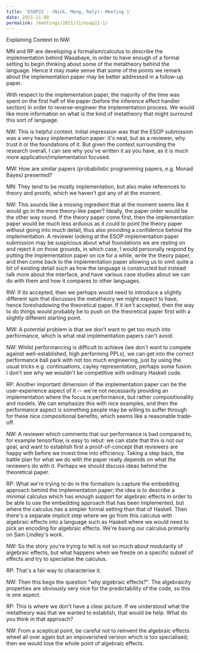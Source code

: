 ```yaml
---
title: 'ESOP22 - (Nick, Meng, Roly): Meeting 1'
date: 2021-11-08
permalink: /meetings/2021/11/esop22-1/
---
```


Explaining Context to NW:

MN and RP are developing a formalism/calculus to describe the implementation behind Wasabaye, in order to have enough of a formal setting to begin thinking about some of the metatheory behind the language. Hence it may make sense that some of the points we remark about the implementation paper may be better addressed in a follow-up paper.

With respect to the implementation paper, the majority of the time was spent on the first half of the paper (before the inference effect handler section) in order to reverse-engineer the implementation process. We would like more information on what is the kind of metatheory that might surround this sort of language.

NW: This is helpful context. Initial impression was that the ESOP submission was a very heavy implementation paper: it's neat, but as a reviewer, why trust it or the foundations of it. But given the context surrounding the research overall, I can see why you've written it as you have, as it is much more application/implementation focused.

MW: How are similar papers (probabilistic programming papers, e.g. Monad Bayes) presented?

MN: They tend to be mostly implementation, but also make references to theory and proofs, which we haven't got any of at the moment.

NW: This sounds like a missing ingredient that at the moment seems like it would go in the more theory-like paper? Ideally, the paper order would be the other way round. If the theory paper come first, then the implementation paper would be much less arduous as it could to point the theory paper without going into much detail, thus also providing a confidence behind the implementation. A reviewer looking at the ESOP implementation paper submission may be suspicious about what foundations we are resting on and reject it on those grounds, in which case, I would personally respond by putting the implementation paper on ice for a while, write the theory paper, and then come back to the implementation paper allowing us to omit quite a bit of existing detail such as how the language is constructed but instead talk more about the interface, and have various case studies about we can do with them and how it compares to other languages.

RW: If its accepted, then we perhaps would need to introduce a slightly different spin that discusses the metatheory we might expect to have, hence foreshadowing the theoretical paper. If it isn't accepted, then the way to do things would probably be to push on the theoretical paper first with a slightly different starting point.

MW: A potential problem is that we don't want to get too much into performance, which is what real implementation papers can't avoid.

NW: Whilst performancing is difficult to achieve (we don't want to compete against well-established, high performing PPLs), we can get into the correct performance ball park with not too much engineering, just by using the usual tricks e.g. continuations, cayley representation, perhaps some fusion. I don't see why we wouldn't be competitive with ordinary Haskell code.

RP: Another important dimension of the implementation paper can be the user-experience aspect of it -- we're not necessarily providing an implementation where the focus is performance, but rather compositionality and models. We can emphasize this with nice examples, and then the performance aspect is something people may be willing to suffer through for these nice compositional benefits, which seems like a reasonable trade-off.

NW: A reviewer which comments that our performance is bad compared to, for example tensorflow, is easy to rebut: we can state that this is not our goal, and want to establish first a proof-of-concept that reviewers are happy with before we invest time into efficiency. Taking a step back, the battle plan for what we do with the paper really depends on what the reviewers do with it. Perhaps we should discuss ideas behind the theoretical paper.

RP: What we're trying to do in the formalism is capture the embedding approach behind the implementation paper; the idea is to describe a minimal calculus which has enough support for algebraic effects in order to be able to use the embedding approach that has been implemented, but where the calculus has a simpler formal setting than that of Haskell. Then there's a separate implicit step where we go from this calculus with algebraic effects into a language such as Haskell where we would need to pick an encoding for algebraic effects. We're basing our calculus primarily on Sam Lindley's work.

NW: So the story you're trying to tell is not so much about modularity of algebraic effects, but what happens when we freeze on a specific subset of effects and try to specialise the calculus.

RP: That's a fair way to characterise it.

NW: Then this begs the question "why algebraic effects?". The algebraicity properties are obviously very nice for the predictability of the code, so this is one aspect.

RP: This is where we don't have a clear picture. If we understood what the metatheory was that we wanted to establish, that would be help. What do you think in that approach?

NW: From a sceptical point, be careful not to reinvent the algebraic effects wheel all over again but an impoverished version which is too specialised; then we would lose the whole point of algebraic effects.